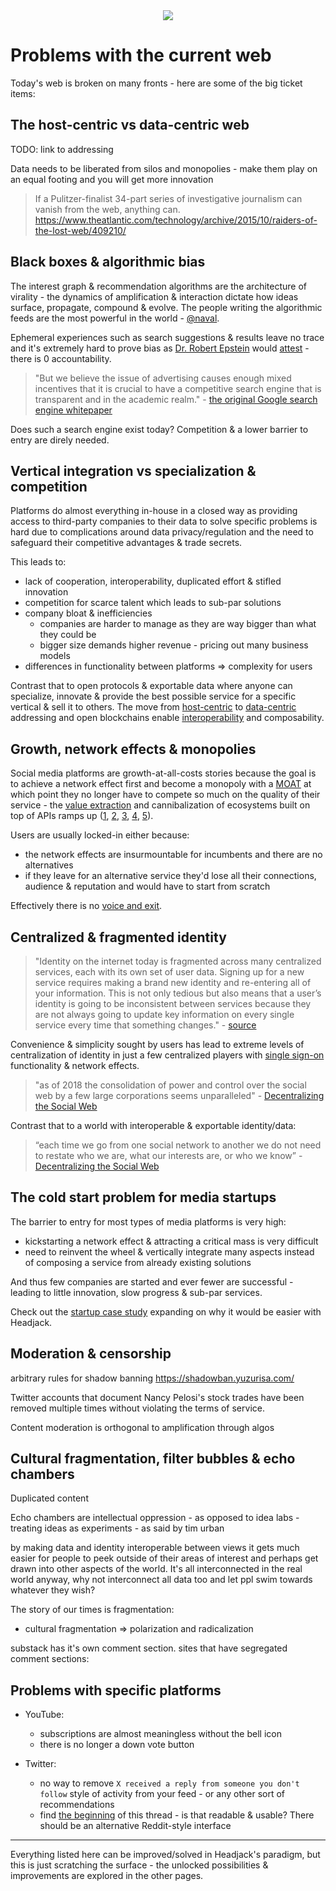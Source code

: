 <div style="text-align: center;">
    <img src="https://png.pngitem.com/pimgs/s/207-2073499_translate-platform-from-english-to-spanish-work-in.png">
</div>

# Problems with the current web

Today's web is broken on many fronts - here are some of the big ticket items:

## The host-centric vs data-centric web

TODO: link to addressing

Data needs to be liberated from silos and monopolies - make them play on an equal footing and you will get more innovation


> If a Pulitzer-finalist 34-part series of investigative journalism can vanish from the web, anything can.
https://www.theatlantic.com/technology/archive/2015/10/raiders-of-the-lost-web/409210/


## Black boxes & algorithmic bias

The interest graph & recommendation algorithms are the architecture of virality - the dynamics of amplification & interaction dictate how ideas surface, propagate, compound & evolve. The people writing the algorithmic feeds are the most powerful in the world - [@naval](https://youtu.be/3qHkcs3kG44?t=3616).

Ephemeral experiences such as search suggestions & results leave no trace and it's extremely hard to prove bias as [Dr. Robert Epstein](https://en.wikipedia.org/wiki/Robert_Epstein#Contributions_to_Internet_Studies) would [attest](https://open.spotify.com/episode/4q0cNkAHQQMBTu4NmeNW7E) - there is 0 accountability.

> "But we believe the issue of advertising causes enough mixed incentives that it is crucial to have a competitive search engine that is transparent and in the academic realm." - [the original Google search engine whitepaper](https://perma.cc/8GDJ-K6AX)

Does such a search engine exist today? Competition & a lower barrier to entry are direly needed.

## Vertical integration vs specialization & competition

Platforms do almost everything in-house in a closed way as providing access to third-party companies to their data to solve specific problems is hard due to complications around data privacy/regulation and the need to safeguard their competitive advantages & trade secrets.

This leads to:
- lack of cooperation, interoperability, duplicated effort & stifled innovation
- competition for scarce talent which leads to sub-par solutions
- company bloat & inefficiencies
    - companies are harder to manage as they are way bigger than what they could be
    - bigger size demands higher revenue - pricing out many business models
- differences in functionality between platforms => complexity for users

Contrast that to open protocols & exportable data where anyone can specialize, innovate & provide the best possible service for a specific vertical & sell it to others. The move from [host-centric](../introduction/host_centric.md) to [data-centric](../introduction/data_centric.md) addressing and open blockchains enable [interoperability](https://balajis.com/yes-you-may-need-a-blockchain/) and composability.

## Growth, network effects & monopolies

Social media platforms are growth-at-all-costs stories because the goal is to achieve a network effect first and become a monopoly with a [MOAT](https://www.investopedia.com/ask/answers/05/economicmoat.asp) at which point they no longer have to compete so much on the quality of their service - the [value extraction](https://twitter.com/cdixon/status/1473859531343949824) and cannibalization of ecosystems built on top of APIs ramps up ([1](https://www.siliconrepublic.com/enterprise/twitter-apis-ending), [2](https://nordicapis.com/twitter-10-year-struggle-with-developer-relations/), [3](https://techcrunch.com/2015/05/06/meerkat-founder-on-getting-the-kill-call-from-twitter/), [4](https://techcrunch.com/2018/04/02/instagram-api-limit/), [5](https://mashable.com/article/gmail-ifttt-shutdown-google)).

Users are usually locked-in either because:
- the network effects are insurmountable for incumbents and there are no alternatives
- if they leave for an alternative service they'd lose all their connections, audience & reputation and would have to start from scratch

Effectively there is no [voice and exit](https://twitter.com/balajis/status/1548725591687303168).

<!-- This is most consequential for journalism -->

## Centralized & fragmented identity

<!-- concentration -->

> "Identity on the internet today is fragmented across many centralized services, each with its own set of user data. Signing up for a new service requires making a brand new identity and re-entering all of your information. This is not only tedious but also means that a user’s identity is going to be inconsistent between services because they are not always going to update key information on every single service every time that something changes." - [source](https://blog.sia.tech/skyid-how-to-make-decentralized-identity-using-skynet-2b282682f5b3)

Convenience & simplicity sought by users has lead to extreme levels of centralization of identity in just a few centralized players with [single sign-on](https://en.wikipedia.org/wiki/Single_sign-on) functionality & network effects.

> "as of 2018 the consolidation of power and control over the social web by a few large corporations seems unparalleled" - [Decentralizing the Social Web](https://hal.inria.fr/hal-01966561/document)

<!-- Note this article on the dangers of the possible commercial centralization of identity was written before Facebook was even founded. -->

<!-- "Yet given programmers had over ten years to address the centralization of social data, why did these efforts fail? To a large extent, the key failing is that the programmers tried to solve the problem of centralization via the purely technical means of standards rather than taking into account the larger social, economic, and political world into which their code was embedded." -->

Contrast that to a world with interoperable & exportable identity/data:

> “each time we go from one social network to another we do not need to restate who we are, what our interests are, or who we know” - [Decentralizing the Social Web](https://hal.inria.fr/hal-01966561/document)

<!-- No need to rebuild social graphs in every new interface/platform -->

## The cold start problem for media startups

The barrier to entry for most types of media platforms is very high:
- kickstarting a network effect & attracting a critical mass is very difficult
- need to reinvent the wheel & vertically integrate many aspects instead of composing a service from already existing solutions

And thus few companies are started and ever fewer are successful - leading to little innovation, slow progress & sub-par services.

Check out the [startup case study](startup_case_study.md) expanding on why it would be easier with Headjack.

## Moderation & censorship


arbitrary rules for shadow banning
https://shadowban.yuzurisa.com/


Twitter accounts that document Nancy Pelosi's stock trades have been removed multiple times without violating the terms of service.

Content moderation is orthogonal to amplification through algos


## Cultural fragmentation, filter bubbles & echo chambers

Duplicated content

Echo chambers are intellectual oppression - as opposed to idea labs - treating ideas as experiments - as said by tim urban

by making data and identity interoperable between views it gets much easier for people to peek outside of their areas of interest and perhaps get drawn into other aspects of the world. It's all interconnected in the real world anyway, why not interconnect all data too and let ppl swim towards whatever they wish?

The story of our times is fragmentation:
- cultural fragmentation => polarization and radicalization

substack has it's own comment section.
sites that have segregated comment sections:

## Problems with specific platforms

- YouTube:
    - subscriptions are almost meaningless without the bell icon
    - there is no longer a down vote button

- Twitter:
    - no way to remove `X received a reply from someone you don't follow` style of activity from your feed - or any other sort of recommendations
    - find [the beginning](https://twitter.com/lopp/status/1531668215541145601) of this thread - is that readable & usable? There should be an alternative Reddit-style interface



---

Everything listed here can be improved/solved in Headjack's paradigm, but this is just scratching the surface - the unlocked possibilities & improvements are explored in the other pages.
